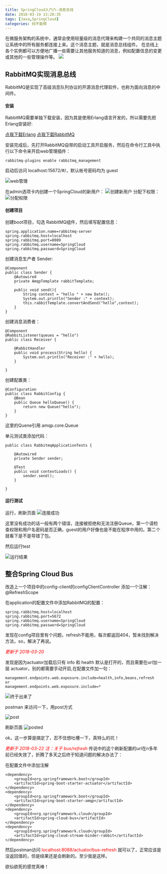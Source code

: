 ```yaml
---
title: SpringCloud入门六-消息总线
date: 2018-03-19 13:28:35
tags: [Java,SpringCloud]
categories: 码不能停
---
```


在微服务架构的系统中，通常会使用轻量级的消息代理来构建一个共同的消息主题让系统中的所有服务都连接上来。这个消息主题，就是消息总线组件。
在总线上各个实例都可以方便地广播一些需要让其他服务知道的消息，例如配置信息的变更或其他的一些管理操作等。
![](Spring-Cloud-RabbitMQ/java.jpg)
<!--more-->
## RabbitMQ实现消息总线

RabbitMQ是实现了高级消息队列协议的开源消息代理软件，也称为面向消息的中间件。

#### 安装

RabbitMQ需要单独下载安装，因为其是使用Erlang语言开发的，所以需要先把Erlang安装好:

[点我下载Erlang](http://www.erlang.org/downloads)
[点我下载RabbitMQ](http://www.rabbitmq.com/download.html)

安装完成后，先打开RabbitMQ自带的启动工具开启服务，然后在命令行工具中执行以下命令来开启web管理插件：
```
rabbitmq-plugins enable rabbitmq_management
```

启动后访问 localhost:15672/#/，默认帐号密码均为 guest

![web管理](Spring-Cloud-RabbitMQ/web管理.png)

在admin选项卡内创建一个SpringCloud的新用户：
![创建新用户](Spring-Cloud-RabbitMQ/创建新用户.png)
分配下权限：
![分配权限](Spring-Cloud-RabbitMQ/分配权限.png)


#### 创建项目

创建boot项目，勾选 RabbitMQ组件，然后填写配置信息：
```
spring.application.name=rabbitmq-server
spring.rabbitmq.host=localhost
spring.rabbitmq.port=8089
spring.rabbitmq.username=SpringCloud
spring.rabbitmq.password=SpringCloud

```

创建消息生产者 Sender:
```
@Component
public class Sender {
    @Autowired
    private AmqpTemplate rabbitTemplate;

    public void send(){
        String context = "hello " + new Date();
        System.out.println("Sender :" + context);
        this.rabbitTemplate.convertAndSend("hello",context);
    }
}
```

创建消息消费者：
```
@Component
@RabbitListener(queues = "hello")
public class Receiver {
    
    @RabbitHandler
    public void process(String hello) {
        System.out.println("Receiver :" + hello);
    }

}
```

创建配置类：
```
@Configuration
public class RabbitConfig {
    @Bean
    public Queue helloQueue() {
        return new Queue("hello");
    }
}
```

这里的Quene引用 amqp.core.Queue

单元测试类添加代码：
```
public class RabbitmqApplicationTests {

	@Autowired
	private Sender sender;

	@Test
	public void contextLoads() {
		sender.send();
	}

}
```

#### 运行测试

运行，刷新页面
![连接成功](Spring-Cloud-RabbitMQ/连接成功.png)

这里没有成功的话一般有两个错误，连接被拒绝和无法注册Queue，第一个请检查权限和用户名密码是否正确，guest的用户好像也是不能在程序中用的。第二个就看下是不是导错了包。

然后运行test

![运行结果](Spring-Cloud-RabbitMQ/ok.png)

## 整合Spring Cloud Bus
改造上一个项目中的config-client的configClientController
添加一个注解：@RefreshScope

在application的配置文件中添加RabbitMQ的配置：
```
spring.rabbitmq.host=localhost
spring.rabbitmq.port=5672
spring.rabbitmq.username=SpringCloud
spring.rabbitmq.password=SpringCloud
```

发现在config项目里有个问题，refresh不能用，每次都返回404，暂未找到解决方法，so，解决了再说。

_<font color=red>更新于 2018-03-20</font>_

发现是因为actuator加载后只有 info 和 health 默认是打开的，而且需要在url加一层 actuator，别的都需要手动开启,在配置文件加一句：
```
management.endpoints.web.exposure.include=health,info,beans,refresh
or
management.endpoints.web.exposure.include=*
```

![终于出来了](Spring-Cloud-RabbitMQ/actuator.png)

postman 来访问一下，用post方式

![post](Spring-Cloud-RabbitMQ/post.png)

刷新页面
![posted](Spring-Cloud-RabbitMQ/posted.png)

ok，这一步算是搞定了，忍不住想吐槽一下，真特么的坑！

_<font color=red>更新于 2018-03-22 注：关于 bus/refresh</font>_
传说中的这个刷新配置的url在n多年前已经失效了，折腾了多天之后终于知道问题的解决办法了：

在配置文件中添加注解
```
<dependency>
    <groupId>org.springframework.boot</groupId>
    <artifactId>spring-boot-starter-actuator</artifactId>
</dependency>
<dependency>
    <groupId>org.springframework.boot</groupId>
    <artifactId>spring-boot-starter-amqp</artifactId>
</dependency>
<dependency>
    <groupId>org.springframework.cloud</groupId>
    <artifactId>spring-cloud-bus</artifactId>
</dependency>
<dependency>
    <groupId>org.springframework.cloud</groupId>
    <artifactId>spring-cloud-stream-binder-rabbit</artifactId>
</dependency>
```

然后postman访问 <font color=red>localhost:8088/actuator/bus-refresh </font>就可以了，正常应该是没返回值的，但是结果还是会刷新的。至少我是这样。

欲仙欲死的感觉真棒！

